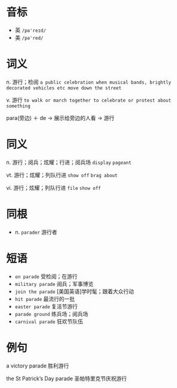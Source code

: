 # 音标

- 英 `/pə'reɪd/`
- 美 `/pə'red/`

# 词义

n. 游行；检阅
`a public celebration when musical bands, brightly decorated vehicles etc move down the street`

v. 游行
`to walk or march together to celebrate or protest about something`



para(旁边) ＋ de → 展示给旁边的人看 → 游行

# 同义

n. 游行；阅兵；炫耀；行进；阅兵场
`display` `pageant`

vt. 游行；炫耀；列队行进
`show off` `brag about`

vi. 游行；炫耀；列队行进
`file` `show off`

# 同根

- n. `parader` 游行者

# 短语

- `on parade` 受检阅；在游行
- `military parade` 阅兵；军事博览
- `join the parade` [美国英语]学时髦；跟着大众行动
- `hit parade` 最流行的一批
- `easter parade` 复活节游行
- `parade ground` 练兵场；阅兵场
- `carnival parade` 狂欢节队伍

# 例句

a victory parade
胜利游行

the St Patrick’s Day parade
圣帕特里克节庆祝游行


